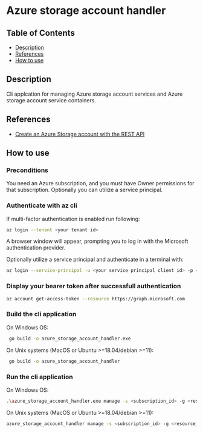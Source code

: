 # Azure storage account handler

## Table of Contents

- [Description](#description)
- [References](#references)
- [How to use](#how-to-use)

## Description

Cli applcation for managing Azure storage account services and Azure storage account service containers.  

## References

- [Create an Azure Storage account with the REST API](https://learn.microsoft.com/en-us/rest/api/storagerp/storage-sample-create-account)

## How to use

### Preconditions

You need an Azure subscription, and you must have Owner permissions for that subscription. Optionally you can utilize a service principal.

### Authenticate with az cli

If multi-factor authentication is enabled run following:

```sh
az login --tenant <your tenant id>
```

A browser window will appear, prompting you to log in with the Microsoft authentication provider. 

Optionally utilize a service principal and authenticate in a terminal with:

```sh
az login --service-principal -u <your service principal client id> -p <your service principal client secret> --tenant <your tenant id>
```

### Display your bearer token after successfull authentication

```sh 
az account get-access-token --resource https://graph.microsoft.com
```

### Build the cli application

On Windows OS:

```sh
 go build -o azure_storage_account_handler.exe
```

On Unix systems (MacOS or Ubuntu >=18.04/debian >=11):

```sh
 go build -o azure_storage_account_handler
```

### Run the cli application

On Windows OS:

```sh
.\azure_storage_account_handler.exe manage -s <subscription_id> -g <resource_group_name> -a <storage_account_name> -t <bearer_access_token> -r <req_body_json_file>
```

On Unix systems (MacOS or Ubuntu >=18.04/debian >=11):

```sh
azure_storage_account_handler manage -s <subscription_id> -g <resource_group_name> -a <storage_account_name> -t <bearer_access_token> -r <req_body_json_file>
```